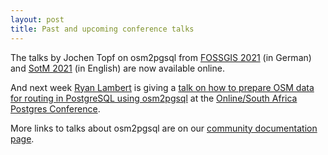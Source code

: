```yaml
---
layout: post
title: Past and upcoming conference talks
---
```


The talks by Jochen Topf on osm2pgsql from [FOSSGIS
2021](https://www.youtube.com/watch?v=XKoNMdtLTbQ) (in German) and [SotM
2021](https://www.youtube.com/watch?v=20n4thI7YiI) (in English) are now
available online.

And next week [Ryan Lambert](https://www.rustprooflabs.com/) is giving a
[talk on how to prepare OSM data for routing in PostgreSQL using
osm2pgsql](https://postgresconf.org/conferences/SouthAfrica2021/program/proposals/routing-with-postgis-and-openstreetmap)
at the [Online/South Africa Postgres
Conference](https://postgresconf.org/conferences/SouthAfrica2021).

More links to talks about osm2pgsql are on our [community documentation
page](/doc/community).

